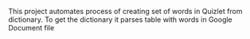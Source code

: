 This project automates process of creating set of words in Quizlet from dictionary.
To get the dictionary it parses table with words in Google Document file